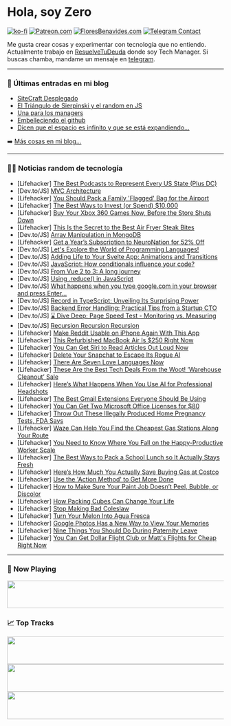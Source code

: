 # Hola, soy Zero

[![ko-fi](https://ko-fi.com/img/githubbutton_sm.svg)](https://ko-fi.com/J3J4N0LUK)
[![Patreon.com](https://img.shields.io/endpoint.svg?url=https%3A%2F%2Fshieldsio-patreon.vercel.app%2Fapi%3Fusername%3Dzerodragon%26type%3Dpatrons&style=for-the-badge)](https://patreon.com/zerodragon)
[![FloresBenavides.com](https://img.shields.io/website?down_message=oops&label=MiBlog&style=for-the-badge&up_message=online&url=https%3A%2F%2Ffloresbenavides.com)](https://floresbenavides.com)
[![Telegram Contact](https://img.shields.io/badge/escr%C3%ADbeme-ZeroDragon-%2326A5E4?style=for-the-badge&logo=telegram)](https://t.me/zerodragon)

Me gusta crear cosas y experimentar con tecnología que no entiendo.
Actualmente trabajo en [ResuelveTuDeuda](http://github.com/resuelve) donde soy Tech Manager.
Si buscas chamba, mandame un mensaje en [telegram](https://t.me/zerodragon).

---

### 📕 Últimas entradas en mi blog
<!-- BLOG-POST-LIST:START -->
- [SiteCraft Desplegado](https://floresbenavides.com/sitecraft-desplegado/)
- [El Triángulo de Sierpinski y el random en JS](https://floresbenavides.com/el-triangulo-de-sierpinski-y-el-random-en-js/)
- [Una para los managers](https://floresbenavides.com/una-para-los-managers/)
- [Embelleciendo el github](https://floresbenavides.com/embelleciendo-el-github/)
- [Dicen que el espacio es infinito y que se está expandiendo…](https://floresbenavides.com/dicen-que-el-espacio-es-infinito-y-que-se-esta-expandiendo/)
<!-- BLOG-POST-LIST:END -->

➡️ [Más cosas en mi blog...](https://floresbenavides.com)

---

### 👨‍💻 Noticias random de tecnología
<!-- TECH-POSTS:START -->
- [Lifehacker] [The Best Podcasts to Represent Every US State &lpar;Plus DC&rpar;](https://lifehacker.com/best-podcast-for-every-us-state-1850741030)
- [Dev.to/JS] [MVC Architecture](https://dev.to/saji37/mvc-architecture-3027)
- [Lifehacker] [You Should Pack a Family &#39;Flagged&#39; Bag for the Airport](https://lifehacker.com/you-should-pack-a-family-flagged-bag-for-the-airport-1850747507)
- [Lifehacker] [The Best Ways to Invest &lpar;or Spend&rpar; $10,000](https://lifehacker.com/the-best-ways-to-spend-or-invest-that-10-000-1849461953)
- [Lifehacker] [Buy Your Xbox 360 Games Now, Before the Store Shuts Down](https://lifehacker.com/buy-your-xbox-360-games-now-before-the-store-shuts-dow-1850747248)
- [Lifehacker] [This Is the Secret to the Best Air Fryer Steak Bites](https://lifehacker.com/this-is-the-secret-to-the-best-air-fryer-steak-bites-1850747577)
- [Dev.to/JS] [Array Manipulation in MongoDB](https://dev.to/ifeanyichima/array-manipulation-in-mongodb-dci)
- [Lifehacker] [Get a Year’s Subscription to NeuroNation for 52% Off](https://lifehacker.com/get-a-year-s-subscription-to-neuronation-for-52-off-1850737598)
- [Dev.to/JS] [Let&#39;s Explore the World of Programming Languages!](https://dev.to/shivabollam07/lets-explore-the-world-of-programming-languages-3651)
- [Dev.to/JS] [Adding Life to Your Svelte App: Animations and Transitions](https://dev.to/ironside/adding-life-to-your-svelte-app-animations-and-transitions-5hl8)
- [Dev.to/JS] [JavaScript: How conditionals influence your code?](https://dev.to/fullstackjo/javascript-how-conditionals-influence-your-code-5040)
- [Dev.to/JS] [From Vue 2 to 3: A long journey](https://dev.to/nikhilverma/from-vue-2-to-3-a-long-journey-58ff)
- [Dev.to/JS] [Using .reduce&lpar;&rpar; in JavaScript](https://dev.to/snelson723/using-reduce-in-javascript-1i19)
- [Dev.to/JS] [What happens when you type google.com in your browser and press Enter…](https://dev.to/divine016/what-happens-when-you-type-googlecom-in-your-browser-and-press-enter-45fa)
- [Dev.to/JS] [Record in TypeScript: Unveiling Its Surprising Power](https://dev.to/brainiacneit/record-in-typescript-unveiling-its-surprising-power-30kf)
- [Dev.to/JS] [Backend Error Handling: Practical Tips from a Startup CTO](https://dev.to/ctrlaltvictoria/backend-error-handling-practical-tips-from-a-startup-cto-h6)
- [Dev.to/JS] [⌛ Dive Deep: Page Speed Test - Monitoring vs. Measuring](https://dev.to/adam/dive-deep-page-speed-test-monitoring-vs-measuring-5990)
- [Dev.to/JS] [Recursion Recursion Recursion](https://dev.to/jshep23prog/recursion-recursion-recursion-3jfn)
- [Lifehacker] [Make Reddit Usable on iPhone Again With This App](https://lifehacker.com/make-reddit-usable-on-iphone-again-with-this-app-1850746558)
- [Lifehacker] [This Refurbished MacBook Air Is $250 Right Now](https://lifehacker.com/this-refurbished-macbook-air-is-250-right-now-1850743344)
- [Lifehacker] [You Can Get Siri to Read Articles Out Loud Now](https://lifehacker.com/you-can-get-siri-to-read-articles-out-loud-now-1850746524)
- [Lifehacker] [Delete Your Snapchat to Escape Its Rogue AI](https://lifehacker.com/how-to-delete-snapchat-android-iphone-1850745271)
- [Lifehacker] [There Are Seven Love Languages Now](https://lifehacker.com/there-are-seven-love-languages-now-and-one-might-be-yo-1848548099)
- [Lifehacker] [These Are the Best Tech Deals From the Woot! ‘Warehouse Cleanout’ Sale](https://lifehacker.com/these-are-the-best-tech-deals-from-the-woot-warehouse-1850745166)
- [Lifehacker] [Here’s What Happens When You Use AI for Professional Headshots](https://lifehacker.com/here-s-what-happens-when-you-use-ai-for-professional-he-1850744740)
- [Lifehacker] [The Best Gmail Extensions Everyone Should Be Using](https://lifehacker.com/best-gmail-extensions-1847854431)
- [Lifehacker] [You Can Get Two Microsoft Office Licenses for $80](https://lifehacker.com/you-can-get-two-microsoft-office-licenses-for-80-1850730209)
- [Lifehacker] [Throw Out These Illegally Produced Home Pregnancy Tests, FDA Says](https://lifehacker.com/throw-out-these-illegally-produced-home-pregnancy-tests-1850744006)
- [Lifehacker] [Waze Can Help You Find the Cheapest Gas Stations Along Your Route](https://lifehacker.com/waze-can-help-you-find-cheap-gas-along-your-route-1847986905)
- [Lifehacker] [You Need to Know Where You Fall on the Happy-Productive Worker Scale](https://lifehacker.com/you-need-to-know-where-you-fall-on-the-happy-productive-1850743483)
- [Lifehacker] [The Best Ways to Pack a School Lunch so It Actually Stays Fresh](https://lifehacker.com/the-best-ways-to-pack-a-school-lunch-so-it-actually-sta-1850744058)
- [Lifehacker] [Here’s How Much You Actually Save Buying Gas at Costco](https://lifehacker.com/is-gas-really-cheaper-at-costco-1848651490)
- [Lifehacker] [Use the &#39;Action Method&#39; to Get More Done](https://lifehacker.com/use-the-action-method-to-get-more-done-1850743361)
- [Lifehacker] [How to Make Sure Your Paint Job Doesn’t Peel, Bubble, or Discolor](https://lifehacker.com/how-to-make-sure-your-paint-job-doesn-t-peel-bubble-o-1850743475)
- [Lifehacker] [How Packing Cubes Can Change Your Life](https://lifehacker.com/how-packing-cubes-can-change-your-life-1833717212)
- [Lifehacker] [Stop Making Bad Coleslaw](https://lifehacker.com/stop-making-bad-coleslaw-1826269204)
- [Lifehacker] [Turn Your Melon Into Agua Fresca](https://lifehacker.com/turn-your-melon-into-agua-fresca-1850743581)
- [Lifehacker] [Google Photos Has a New Way to View Your Memories](https://lifehacker.com/google-photos-has-a-new-way-to-view-your-memories-1850743190)
- [Lifehacker] [Nine Things You Should Do During Paternity Leave](https://lifehacker.com/nine-things-you-should-do-during-paternity-leave-1850742179)
- [Lifehacker] [You Can Get Dollar Flight Club or Matt&#39;s Flights for Cheap Right Now](https://lifehacker.com/you-can-get-dollar-flight-club-or-matts-flights-for-che-1850737576)<!-- TECH-POSTS:END -->

---

### 🎵 Now Playing
<a href="https://spotify-now-playing-dun.vercel.app/now-playing?open"><img src="https://spotify-now-playing-dun.vercel.app/now-playing" width="540" height="64"></a>

### 📈 Top Tracks
<a href="https://spotify-now-playing-dun.vercel.app/top-tracks?i=1&open"><img src="https://spotify-now-playing-dun.vercel.app/top-tracks?i=1" width="540" height="64"></a>
<a href="https://spotify-now-playing-dun.vercel.app/top-tracks?i=2&open"><img src="https://spotify-now-playing-dun.vercel.app/top-tracks?i=2" width="540" height="64"></a>
<a href="https://spotify-now-playing-dun.vercel.app/top-tracks?i=3&open"><img src="https://spotify-now-playing-dun.vercel.app/top-tracks?i=3" width="540" height="64"></a>
